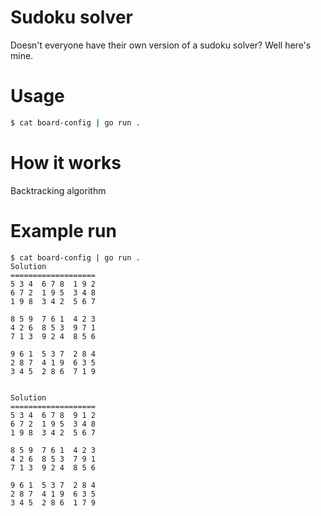 # Sudoku solver
Doesn't everyone have their own version of a sudoku solver? Well here's mine.

# Usage 
```bash
$ cat board-config | go run .
```

# How it works
Backtracking algorithm

# Example run
```shell
$ cat board-config | go run .
Solution
===================
5 3 4  6 7 8  1 9 2  
6 7 2  1 9 5  3 4 8  
1 9 8  3 4 2  5 6 7  

8 5 9  7 6 1  4 2 3  
4 2 6  8 5 3  9 7 1  
7 1 3  9 2 4  8 5 6  

9 6 1  5 3 7  2 8 4  
2 8 7  4 1 9  6 3 5  
3 4 5  2 8 6  7 1 9  


Solution
===================
5 3 4  6 7 8  9 1 2  
6 7 2  1 9 5  3 4 8  
1 9 8  3 4 2  5 6 7  

8 5 9  7 6 1  4 2 3  
4 2 6  8 5 3  7 9 1  
7 1 3  9 2 4  8 5 6  

9 6 1  5 3 7  2 8 4  
2 8 7  4 1 9  6 3 5  
3 4 5  2 8 6  1 7 9  
```
